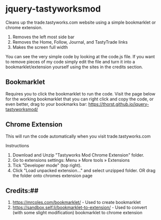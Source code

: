 # jquery-tastyworksmod
Cleans up the trade.tastyworks.com website using a simple bookmarklet or chrome extension.

1. Removes the left most side bar
1. Removes the Home, Follow, Journal, and TastyTrade links
1. Makes the screen full  width

You can see the very simple code by looking at the code.js file. If you want to remove pieces of my code simply edit the file and turn it into a bookmarklet/extension yourself using the sites in the credits section.

## Bookmarklet ##
Requires you to click the bookmarklet to run the code. Visit the page below for the working bookmarklet that you can right click and copy the code, or even better, drag to your bookmarks bar:
https://thorst.github.io/jquery-tastyworksmod/

## Chrome Extension ##
This will run the code automatically when you visit trade.tastyworks.com

Instructions
1. Download and Unzip "Tastyworks Mod Chrome Extension" folder.
1. Go to extensions settings: Menu » More tools » Extensions
1. Tick "Developer mode" (top right).
1. Click "Load unpacked extension..." and select unzipped folder. OR drag the folder onto chromes extension page

## Credits:## 
1. https://mrcoles.com/bookmarklet/ - Used to create bookmarklet
1. https://sandbox.self.li/bookmarklet-to-extension/ - Used to convert (with some slight modification) bookmarklet to chrome extension
